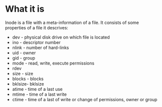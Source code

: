 #                  What it is

Inode is a file with a meta-information of a file.
It consists of some properties of a file it descrives:
- dev - physical disk drive on which file is located
- ino - descriptor number
- nlink - number of hard-links
- uid - owner
- gid - group
- mode - read, write, execute permissions
- rdev
- size - size
- blocks - blocks
- bklsize- bklsize
- atime - time of a last use
- mtime - time of a last write
- ctime - time of a last of write or change of permissions, owner or group

